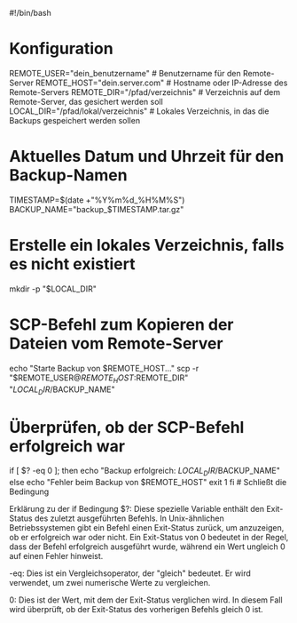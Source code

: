 #!/bin/bash

# Konfiguration
REMOTE_USER="dein_benutzername"  # Benutzername für den Remote-Server
REMOTE_HOST="dein.server.com"      # Hostname oder IP-Adresse des Remote-Servers
REMOTE_DIR="/pfad/verzeichnis"  # Verzeichnis auf dem Remote-Server, das gesichert werden soll
LOCAL_DIR="/pfad/lokal/verzeichnis"  # Lokales Verzeichnis, in das die Backups gespeichert werden sollen

# Aktuelles Datum und Uhrzeit für den Backup-Namen
TIMESTAMP=$(date +"%Y%m%d_%H%M%S")
BACKUP_NAME="backup_$TIMESTAMP.tar.gz"

# Erstelle ein lokales Verzeichnis, falls es nicht existiert
mkdir -p "$LOCAL_DIR"

# SCP-Befehl zum Kopieren der Dateien vom Remote-Server
echo "Starte Backup von $REMOTE_HOST..."
scp -r "$REMOTE_USER@$REMOTE_HOST:$REMOTE_DIR" "$LOCAL_DIR/$BACKUP_NAME"

# Überprüfen, ob der SCP-Befehl erfolgreich war
if [ $? -eq 0 ]; then
    echo "Backup erfolgreich: $LOCAL_DIR/$BACKUP_NAME"
else
    echo "Fehler beim Backup von $REMOTE_HOST"
    exit 1
fi # Schließt die Bedingung

Erklärung zu der if Bedingung
$?: Diese spezielle Variable enthält den Exit-Status des zuletzt ausgeführten Befehls. 
In Unix-ähnlichen Betriebssystemen gibt ein Befehl einen Exit-Status zurück, um anzuzeigen, ob er erfolgreich war oder nicht. 
Ein Exit-Status von 0 bedeutet in der Regel, dass der Befehl erfolgreich ausgeführt wurde, während ein Wert ungleich 0 auf einen Fehler hinweist.

-eq: Dies ist ein Vergleichsoperator, der "gleich" bedeutet. Er wird verwendet, um zwei numerische Werte zu vergleichen.

0: Dies ist der Wert, mit dem der Exit-Status verglichen wird. In diesem Fall wird überprüft, ob der Exit-Status des vorherigen Befehls gleich 0 ist.
